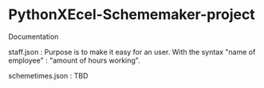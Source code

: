 # PythonXEcel-Schememaker-project

Documentation 

staff.json :
Purpose is to make it easy for an user. With the syntax "name of employee" : "amount of hours working".

schemetimes.json :
TBD
